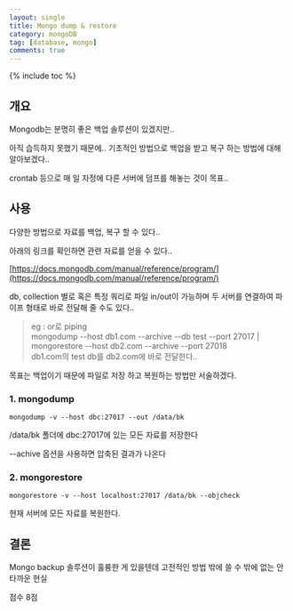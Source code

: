 ```yaml
---
layout: single
title: Mongo dump & restore
category: mongoDB
tag: [database, mongo]
comments: true
---
```


{% include toc %}

## 개요

Mongodb는 분명히 좋은 백업 솔루션이 있겠지만..

아직 습득하지 못했기 때문에.. 기초적인 방법으로 백업을 받고 복구 하는 방법에 대해 알아보겠다..

crontab 등으로 매 일 자정에 다른 서버에 덤프를 해놓는 것이 목표..

## 사용

다양한 방법으로 자료를 백업, 복구 할 수 있다..

아래의 링크를 확인하면 관련 자료를 얻을 수 있다..

[https://docs.mongodb.com/manual/reference/program/](https://docs.mongodb.com/manual/reference/program/)

db, collection 별로 혹은 특정 쿼리로 파일 in/out이 가능하며 두 서버를 연결하여 파이프 형태로 바로 전달해 줄 수도 있다..
 
> eg : or로 piping  
mongodump --host db1.com --archive --db test --port 27017 | mongorestore --host db2.com --archive --port 27018    
db1.com의 test db를 db2.com에 바로 전달한다..

목표는 백업이기 때문에 파일로 저장 하고 복원하는 방법만 서술하겠다.

### 1. mongodump

```text
mongodump -v --host dbc:27017 --out /data/bk
```

/data/bk 폴더에 dbc:27017에 있는 모든 자료를 저장한다

--achive 옵션을 사용하면 압축된 결과가 나온다

### 2. mongorestore

```text
mongorestore -v --host localhost:27017 /data/bk --objcheck
```

현재 서버에 모든 자료를 복원한다.

## 결론

Mongo backup 솔루션이 훌륭한 게 있을텐데 고전적인 방법 밖에 쓸 수 밖에 없는 안타까운 현실

점수 8점